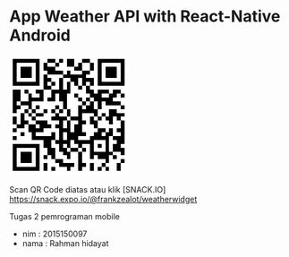 # App Weather API with React-Native Android
![Scan Disini](https://github.com/frankzealot/weatherwidget/blob/master/qr.png)

Scan QR Code diatas atau klik [SNACK.IO] https://snack.expo.io/@frankzealot/weatherwidget

Tugas 2 pemrograman mobile 
- nim  : 2015150097
- nama : Rahman hidayat
